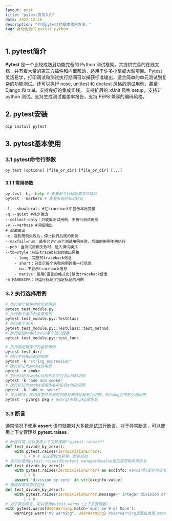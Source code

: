 ```yaml
---
layout: post
title: "pytest测试入门"
date: 2022-12-20
description: "介绍pytest的基本使用方法，"
tag: 自动化测试 pytest python
---   
```


## 1. pytest简介
**Pytest** 是一个比较成熟且功能完备的 Python 测试框架。其提供完善的在线文档，并有着大量的第三方插件和内置帮助，适用于许多小型或大型项目。Pytest 灵活易学，打印调试和测试执行期间可以捕获标准输出，适合简单的单元测试到复杂的功能测试。还可以执行 nose, unittest 和 doctest 风格的测试用例，甚至 Django 和 trial。支持良好的集成实践， 支持扩展的 xUnit 风格 setup，支持非 python 测试。支持生成测试覆盖率报告，支持 PEP8 兼容的编码风格。

## 2. pytest安装
```python
pip install pytest
```

## 3. pytest基本使用
### 3.1 pytest命令行参数
```python
py.test [options] [file_or_dir] [file_or_dir] [...]
```
#### 3.1.1 常用参数
```python
py.test -h,--help # 查看命令行和配置文件帮助
pytest --markers # 查看所有的标记标记
```

```shell
-l,--showlocals #在traceback中显示本地变量
-q,--quiet #减少输出
--collect-only：只收集测试用例，不执行测试用例
-v,--verbose #详细输出
# 调试输出
-x：遇到用例失败后，停止执行后面的用例
--maxfail=num：最多允许num个测试用例失败，后面的用例不再执行
--pdb：当测试用例失败时，进入调试模式
--tb=style：指定traceback的输出风格
    - long：完整的traceback信息
    - short：只显示每个失败用例的第一行信息
    - no：不显示traceback信息
    - native：使用C语言的格式化1输出traceback信息
-m MARKEXPR：只运行标记了指定标记的用例
```

### 3.2 执行选择用例

```python
# 执行单个模块中的全部用例
pytest test_module.py
# 执行单个类中的全部用例
pytest test_module.py::TestClass
# 执行单个方法
pytest test_module.py::TestClass::test_method
# 执行指定module中的某个测试函数
pytest test_module.py::test_func

# 执行指定路径下的全部用例
pytest test_dir/
# 执行字符串匹配的用例
pytest -k "string_expression"
# 执行标记为smoke的用例
pytest -m smoke
# 执行标记为smoke且用例名中包含add的用例
pytest -k "add and smoke"
# 执行标记为smoke或用例名中包含add的用例
pytest -k "add or smoke"
# 导入模块，使用其文件系统中的路径来查找和执行用例，执行pkg包中的全部用例
pytest --pyargs pkg # pyargs参数,pkg是包名
```
### 3.3 断言

通常情况下使用 **assert** 语句就能对大多数测试进行断言。对于异常断言，可以使用上下文管理器 **pytest.raises**：

```python
# 断言异常,可以使用上下文管理器**pytest.raises**
def test_divide_by_zero():
    with pytest.raises(ZeroDivisionError):
        1 / 0 # 在这里抛出异常，断言成功
# 还可以使用pytest.raises的context manager的value属性来获取异常信息
def test_divide_by_zero():
    with pytest.raises(ZeroDivisionError) as excinfo: #excinfo是异常信息
        1 / 0
    assert 'division by zero' in str(excinfo.value)
# 捕捉异常信息还包括
def test_divide_by_zero():
    with pytest.raises(ZeroDivisionError,message=" integer division or modulo by zero"):
        1 / 0
# 对于警告断言，可以使用pytest.warns（上下文管理器）：
with pytest.warns(UserWarning,match='must be 0 or None'):
    warnings.warn("my warning", UserWarning) #UserWarning是警告类型,match是匹配的字符串
    

```







